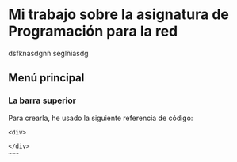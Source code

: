 # Mi trabajo sobre la asignatura de Programación para la red
dsfknasdgnñ  seglñiasdg 

## Menú principal


### La barra superior

Para crearla, he usado la siguiente referencia de código:

~~~~
<div>

</div>
~~~